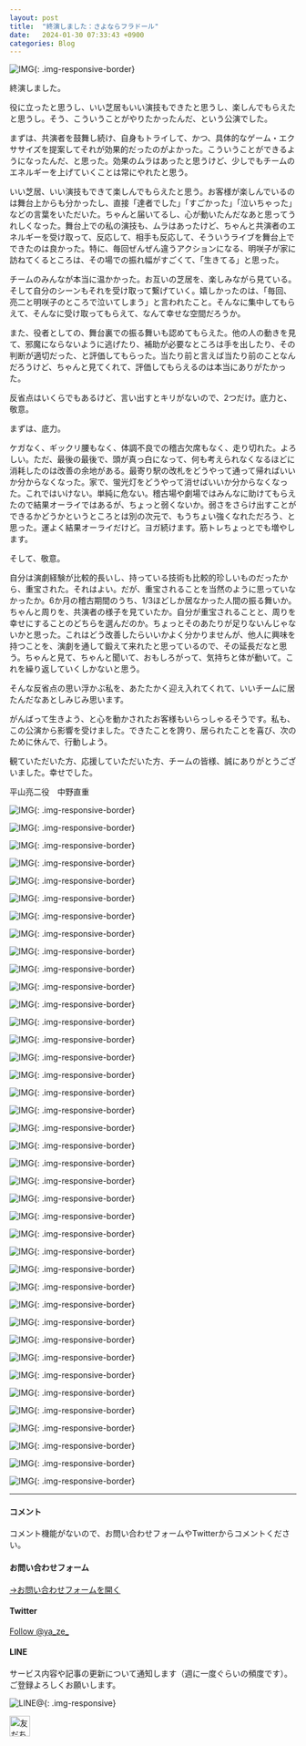 ```yaml
---
layout: post
title:  "終演しました：さよならフラドール"
date:   2024-01-30 07:33:43 +0900
categories: Blog
---
```


![IMG]({{site.baseurl}}/img/20240129_01.jpg){: .img-responsive-border}


終演しました。

役に立ったと思うし、いい芝居もいい演技もできたと思うし、楽しんでもらえたと思うし。そう、こういうことがやりたかったんだ、という公演でした。

まずは、共演者を鼓舞し続け、自身もトライして、かつ、具体的なゲーム・エクササイズを提案してそれが効果的だったのがよかった。こういうことができるようになったんだ、と思った。効果のムラはあったと思うけど、少しでもチームのエネルギーを上げていくことは常にやれたと思う。

いい芝居、いい演技もできて楽しんでもらえたと思う。お客様が楽しんでいるのは舞台上からも分かったし、直接「達者でした」「すごかった」「泣いちゃった」などの言葉をいただいた。ちゃんと届いてるし、心が動いたんだなあと思ってうれしくなった。舞台上での私の演技も、ムラはあったけど、ちゃんと共演者のエネルギーを受け取って、反応して、相手も反応して、そういうライブを舞台上でできたのは良かった。特に、毎回ぜんぜん違うアクションになる、明咲子が家に訪ねてくるところは、その場での振れ幅がすごくて、「生きてる」と思った。

チームのみんなが本当に温かかった。お互いの芝居を、楽しみながら見ている。そして自分のシーンもそれを受け取って繋げていく。嬉しかったのは、「毎回、亮二と明咲子のところで泣いてしまう」と言われたこと。そんなに集中してもらえて、そんなに受け取ってもらえて、なんて幸せな空間だろうか。

また、役者としての、舞台裏での振る舞いも認めてもらえた。他の人の動きを見て、邪魔にならないように逃げたり、補助が必要なところは手を出したり、その判断が適切だった、と評価してもらった。当たり前と言えば当たり前のことなんだろうけど、ちゃんと見てくれて、評価してもらえるのは本当にありがたかった。

反省点はいくらでもあるけど、言い出すとキリがないので、2つだけ。底力と、敬意。

まずは、底力。

ケガなく、ギックリ腰もなく、体調不良での稽古欠席もなく、走り切れた。よろしい。ただ、最後の最後で、頭が真っ白になって、何も考えられなくなるほどに消耗したのは改善の余地がある。最寄り駅の改札をどうやって通って帰ればいいか分からなくなった。家で、蛍光灯をどうやって消せばいいか分からなくなった。これではいけない。単純に危ない。稽古場や劇場ではみんなに助けてもらえたので結果オーライではあるが、ちょっと弱くないか。弱さをさらけ出すことができるかどうかというところとは別の次元で、もうちょい強くなれただろう、と思った。運よく結果オーライだけど。ヨガ続けます。筋トレちょっとでも増やします。

そして、敬意。

自分は演劇経験が比較的長いし、持っている技術も比較的珍しいものだったから、重宝された。それはよい。だが、重宝されることを当然のように思っていなかったか。6か月の稽古期間のうち、1/3ほどしか居なかった人間の振る舞いか。ちゃんと周りを、共演者の様子を見ていたか。自分が重宝されることと、周りを幸せにすることのどちらを選んだのか。ちょっとそのあたりが足りないんじゃないかと思った。これはどう改善したらいいかよく分かりませんが、他人に興味を持つことを、演劇を通して鍛えて来れたと思っているので、その延長だなと思う。ちゃんと見て、ちゃんと聞いて、おもしろがって、気持ちと体が動いて。これを繰り返していくしかないと思う。

そんな反省点の思い浮かぶ私を、あたたかく迎え入れてくれて、いいチームに居たんだなあとしみじみ思います。

がんばって生きよう、と心を動かされたお客様もいらっしゃるそうです。私も、この公演から影響を受けました。できたことを誇り、居られたことを喜び、次のために休んで、行動しよう。

観ていただいた方、応援していただいた方、チームの皆様、誠にありがとうございました。幸せでした。

平山亮二役　中野直重


![IMG]({{site.baseurl}}/img/20240129_02.jpg){: .img-responsive-border}

![IMG]({{site.baseurl}}/img/20240129_03.jpg){: .img-responsive-border}

![IMG]({{site.baseurl}}/img/20240129_04.jpg){: .img-responsive-border}

![IMG]({{site.baseurl}}/img/20240129_05.jpg){: .img-responsive-border}

![IMG]({{site.baseurl}}/img/20240129_06.jpg){: .img-responsive-border}


![IMG]({{site.baseurl}}/img/20240129_07.jpg){: .img-responsive-border}

![IMG]({{site.baseurl}}/img/20240129_08.jpg){: .img-responsive-border}

![IMG]({{site.baseurl}}/img/20240129_09.jpg){: .img-responsive-border}

![IMG]({{site.baseurl}}/img/20240129_10.jpg){: .img-responsive-border}

![IMG]({{site.baseurl}}/img/20240129_11.jpg){: .img-responsive-border}


![IMG]({{site.baseurl}}/img/20240129_12.jpg){: .img-responsive-border}

![IMG]({{site.baseurl}}/img/20240129_13.jpg){: .img-responsive-border}

![IMG]({{site.baseurl}}/img/20240129_14.jpg){: .img-responsive-border}

![IMG]({{site.baseurl}}/img/20240129_15.jpg){: .img-responsive-border}

![IMG]({{site.baseurl}}/img/20240129_16.jpg){: .img-responsive-border}


![IMG]({{site.baseurl}}/img/20240129_17.jpg){: .img-responsive-border}

![IMG]({{site.baseurl}}/img/20240129_18.jpg){: .img-responsive-border}

![IMG]({{site.baseurl}}/img/20240129_19.jpg){: .img-responsive-border}

![IMG]({{site.baseurl}}/img/20240129_20.jpg){: .img-responsive-border}

![IMG]({{site.baseurl}}/img/20240129_21.jpg){: .img-responsive-border}


![IMG]({{site.baseurl}}/img/20240129_22.jpg){: .img-responsive-border}

![IMG]({{site.baseurl}}/img/20240129_23.jpg){: .img-responsive-border}

![IMG]({{site.baseurl}}/img/20240129_24.jpg){: .img-responsive-border}

![IMG]({{site.baseurl}}/img/20240129_25.jpg){: .img-responsive-border}

![IMG]({{site.baseurl}}/img/20240129_26.jpg){: .img-responsive-border}


![IMG]({{site.baseurl}}/img/20240129_27.jpg){: .img-responsive-border}

![IMG]({{site.baseurl}}/img/20240129_28.jpg){: .img-responsive-border}

![IMG]({{site.baseurl}}/img/20240129_29.jpg){: .img-responsive-border}

![IMG]({{site.baseurl}}/img/20240129_30.jpg){: .img-responsive-border}

![IMG]({{site.baseurl}}/img/20240129_31.jpg){: .img-responsive-border}


![IMG]({{site.baseurl}}/img/20240129_32.jpg){: .img-responsive-border}

![IMG]({{site.baseurl}}/img/20240129_33.jpg){: .img-responsive-border}

![IMG]({{site.baseurl}}/img/20240129_34.jpg){: .img-responsive-border}

![IMG]({{site.baseurl}}/img/20240129_35.jpg){: .img-responsive-border}

![IMG]({{site.baseurl}}/img/20240129_36.jpg){: .img-responsive-border}

![IMG]({{site.baseurl}}/img/20231209_02.jpeg){: .img-responsive-border}

![IMG]({{site.baseurl}}/img/20231209_03.jpeg){: .img-responsive-border}

![IMG]({{site.baseurl}}/img/20240129_98.png){: .img-responsive-border}

![IMG]({{site.baseurl}}/img/20240129_99.jpg){: .img-responsive-border}




---
#### コメント
コメント機能がないので、お問い合わせフォームやTwitterからコメントください。

#### お問い合わせフォーム
[→お問い合わせフォームを開く]({{site.baseurl}}/docs/contact/)

#### Twitter

<a href="https://twitter.com/ya_ze_?ref_src=twsrc%5Etfw" class="twitter-follow-button" data-show-count="false">Follow @ya_ze_</a><script async src="https://platform.twitter.com/widgets.js" charset="utf-8"></script>


#### LINE

サービス内容や記事の更新について通知します（週に一度ぐらいの頻度です）。
ご登録よろしくお願いします。

![LINE@]({{site.baseurl}}/img/lineat.png){: .img-responsive}

<a href="https://line.me/R/ti/p/%40tqt3140x"><img height="36" border="0" alt="友だち追加" src="https://scdn.line-apps.com/n/line_add_friends/btn/ja.png"></a>
